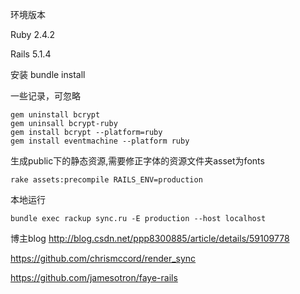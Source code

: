 环境版本

Ruby 2.4.2

Rails 5.1.4


安装
    bundle install


一些记录，可忽略

	gem uninstall bcrypt
	gem uninsall bcrypt-ruby
	gem install bcrypt --platform=ruby
    gem install eventmachine --platform ruby
	

生成public下的静态资源,需要修正字体的资源文件夹asset为fonts

	rake assets:precompile RAILS_ENV=production

本地运行

	bundle exec rackup sync.ru -E production --host localhost
	
	
博主blog
http://blog.csdn.net/ppp8300885/article/details/59109778

https://github.com/chrismccord/render_sync

https://github.com/jamesotron/faye-rails